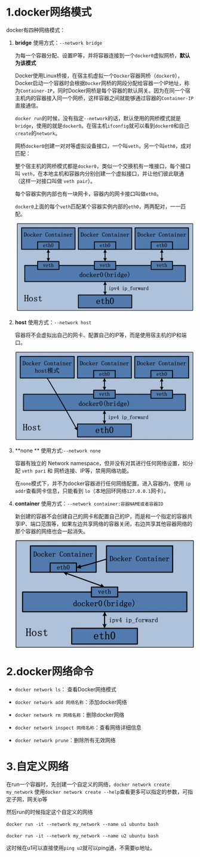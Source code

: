 # 1.docker网络模式

docker有四种网络模式：

1. **bridge**  使用方式：`--network bridge`

    为每一个容器分配、设置IP等，并将容器连接到一个`docker0`虚拟网桥，**默认为该模式**

    Docker使用Linux桥接，在宿主机虚拟一个`Docker`容器网桥（`docker0`），Docker启动一个容器时会根据`Docker`网桥的网段分配给容器一个IP地址，称为`Container-IP`，同时Docker网桥是每个容器的默认网关。因为在同一个宿主机内的容器接入同一个网桥，这样容器之间就能够通过容器的`Container-IP`直接通信。

    `docker run`的时候，没有指定`--network`的话，默认使用的网桥模式就是`bridge`，使用的就是`docker0`。在宿主机`ifconfig`就可以看到`docker0`和自己`create`的`network`。

    网桥`docker0`创建一对对等虚拟设备接口，一个叫`veth`，另一个叫`eth0`，成对匹配：

    整个宿主机的网桥模式都是`docker0`，类似一个交换机有一堆接口，每个接口叫 `veth`，在本地主机和容器内分别创建一个虚拟接口，并让他们彼此联通（这样一对接口叫做 `veth pair`）。

    每个容器实例内部也有一块网卡，容器内的网卡接口叫做`eth0`。

    `docker0`上面的每个`veth`匹配某个容器实例内部的`eth0`，两两配对，一一匹配。

    <img src="images/image-20230318184133095.png" alt="image-20230318184133095" style="zoom:50%;" />

2. **host**  使用方式：`--network host`

    容器将不会虚拟出自己的网卡、配置自己的IP等，而是使用宿主机的IP和端口。

    <img src="images/image-20230318184204834.png" alt="image-20230318184204834" style="zoom:50%;" />

3. **none **  使用方式:`--network none`

    容器有独立的 Network namespace，但并没有对其进行任何网络设置，如分配 `veth pari` 和 网桥连接、IP等，禁用网络功能。

    在`none`模式下，并不为docker容器进行任何网络配置。进入容器内，使用 `ip addr`查看网卡信息，只能看到 `lo`（本地回环网络`127.0.0.1`网卡）。

    

4. **container**  使用方式：`--network container:容器NAME或者容器ID`

    新创建的容器不会创建自己的网卡和配置自己的IP，而是和一个指定的容器共享IP、端口范围等，如果左边共享网络的容器关闭，右边共享其他容器网络的那个容器的网络也会一起消失。

    <img src="images/image-20230318184322305.png" alt="image-20230318184322305" style="zoom:50%;" />

# 2.docker网络命令

- `docker network ls`： 查看Docker网络模式

- `docker network add 网络名称`：添加docker网络

- `docker network rm 网络名称`：删除docker网络

- `docker network inspect 网络名称`：查看网络详细信息

- `docker network prune`：删除所有无效网络

    

# 3.自定义网络

在run一个容器时，先创建一个自定义的网络，`docker network create my_network`
使用`docker network create --help`查看更多可以指定的参数，可指定子网，网关ip等

然后run的时候指定这个自定义的网络

`docker run -it --network my_network --name u1 ubuntu bash`

`docker run -it --network my_network --name u2 ubuntu bash`

这时候在u1可以直接使用`ping u2`就可以ping通，不需要ip地址。
